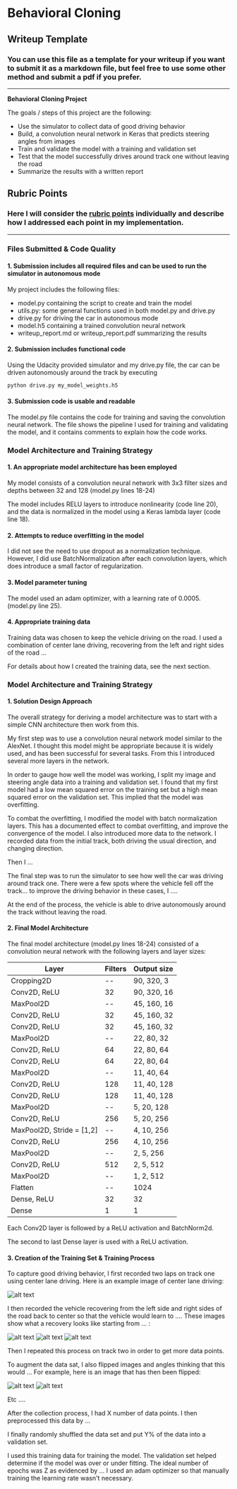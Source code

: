 # **Behavioral Cloning** 

## Writeup Template

### You can use this file as a template for your writeup if you want to submit it as a markdown file, but feel free to use some other method and submit a pdf if you prefer.

---

**Behavioral Cloning Project**

The goals / steps of this project are the following:
* Use the simulator to collect data of good driving behavior
* Build, a convolution neural network in Keras that predicts steering angles from images
* Train and validate the model with a training and validation set
* Test that the model successfully drives around track one without leaving the road
* Summarize the results with a written report


[//]: # "Image References"

[image1]: ./examples/placeholder.png "Model Visualization"
[image2]: ./examples/placeholder.png "Grayscaling"
[image3]: ./examples/placeholder_small.png "Recovery Image"
[image4]: ./examples/placeholder_small.png "Recovery Image"
[image5]: ./examples/placeholder_small.png "Recovery Image"
[image6]: ./examples/placeholder_small.png "Normal Image"
[image7]: ./examples/placeholder_small.png "Flipped Image"

## Rubric Points
### Here I will consider the [rubric points](https://review.udacity.com/#!/rubrics/432/view) individually and describe how I addressed each point in my implementation.  

---
### Files Submitted & Code Quality

#### 1. Submission includes all required files and can be used to run the simulator in autonomous mode

My project includes the following files:
* model.py containing the script to create and train the model
* utils.py: some general functions used in both model.py and drive.py
* drive.py for driving the car in autonomous mode
* model.h5 containing a trained convolution neural network 
* writeup_report.md or writeup_report.pdf summarizing the results

#### 2. Submission includes functional code
Using the Udacity provided simulator and my drive.py file, the car can be driven autonomously around the track by executing 
```sh
python drive.py my_model_weights.h5
```

#### 3. Submission code is usable and readable

The model.py file contains the code for training and saving the convolution neural network. The file shows the pipeline I used for training and validating the model, and it contains comments to explain how the code works.

### Model Architecture and Training Strategy

#### 1. An appropriate model architecture has been employed

My model consists of a convolution neural network with 3x3 filter sizes and depths between 32 and 128 (model.py lines 18-24) 

The model includes RELU layers to introduce nonlinearity (code line 20), and the data is normalized in the model using a Keras lambda layer (code line 18). 

#### 2. Attempts to reduce overfitting in the model

I did not see the need to use dropout as a normalization technique. However, I did use BatchNormalization after each convolution layers, which does introduce a small factor of regularization.



#### 3. Model parameter tuning

The model used an adam optimizer, with a learning rate of 0.0005. (model.py line 25).

#### 4. Appropriate training data

Training data was chosen to keep the vehicle driving on the road. I used a combination of center lane driving, recovering from the left and right sides of the road ... 

For details about how I created the training data, see the next section. 

### Model Architecture and Training Strategy

#### 1. Solution Design Approach

The overall strategy for deriving a model architecture was to start with a simple CNN architecture then work from this. 

My first step was to use a convolution neural network model similar to the AlexNet. I thought this model might be appropriate because it is widely used, and has been successful for several tasks. From this I introduced several more layers in the network. 

In order to gauge how well the model was working, I split my image and steering angle data into a training and validation set. I found that my first model had a low mean squared error on the training set but a high mean squared error on the validation set. This implied that the model was overfitting. 

To combat the overfitting, I modified the model with batch normalization layers. This has a documented effect to combat overfitting, and improve the convergence of the model. I also introduced more data to the network. I recorded data from the initial track, both driving the usual direction, and changing direction. 

Then I ... 

The final step was to run the simulator to see how well the car was driving around track one. There were a few spots where the vehicle fell off the track... to improve the driving behavior in these cases, I ....

At the end of the process, the vehicle is able to drive autonomously around the track without leaving the road.

#### 2. Final Model Architecture

The final model architecture (model.py lines 18-24) consisted of a convolution neural network with the following layers and layer sizes: 

| Layer                     | Filters | Output size |
| ------------------------- | ------- | ----------- |
| Cropping2D                | --      | 90, 320, 3  |
| Conv2D, ReLU              | 32      | 90, 320, 16 |
| MaxPool2D                 | --      | 45, 160, 16 |
| Conv2D, ReLU              | 32      | 45, 160, 32 |
| Conv2D, ReLU              | 32      | 45, 160, 32 |
| MaxPool2D                 | --      | 22, 80, 32  |
| Conv2D, ReLU              | 64      | 22, 80, 64  |
| Conv2D, ReLU              | 64      | 22, 80, 64  |
| MaxPool2D                 | --      | 11, 40, 64  |
| Conv2D, ReLU              | 128     | 11, 40, 128 |
| Conv2D, ReLU              | 128     | 11, 40, 128 |
| MaxPool2D                 | --      | 5, 20, 128  |
| Conv2D, ReLU              | 256     | 5, 20, 256  |
| MaxPool2D, Stride = [1,2] | --      | 4, 10, 256  |
| Conv2D, ReLU              | 256     | 4, 10, 256  |
| MaxPool2D                 | --      | 2, 5, 256   |
| Conv2D, ReLU              | 512     | 2, 5, 512   |
| MaxPool2D                 | --      | 1, 2, 512   |
| Flatten                   | --      | 1024        |
| Dense, ReLU               | 32      | 32          |
| Dense                     | 1       | 1           |

Each Conv2D layer is followed by a ReLU activation and BatchNorm2d. 

The second to last Dense layer is used with a ReLU activation. 

#### 3. Creation of the Training Set & Training Process

To capture good driving behavior, I first recorded two laps on track one using center lane driving. Here is an example image of center lane driving:

![alt text][image2]

I then recorded the vehicle recovering from the left side and right sides of the road back to center so that the vehicle would learn to .... These images show what a recovery looks like starting from ... :

![alt text][image3]
![alt text][image4]
![alt text][image5]

Then I repeated this process on track two in order to get more data points.

To augment the data sat, I also flipped images and angles thinking that this would ... For example, here is an image that has then been flipped:

![alt text][image6]
![alt text][image7]

Etc ....

After the collection process, I had X number of data points. I then preprocessed this data by ...


I finally randomly shuffled the data set and put Y% of the data into a validation set. 

I used this training data for training the model. The validation set helped determine if the model was over or under fitting. The ideal number of epochs was Z as evidenced by ... I used an adam optimizer so that manually training the learning rate wasn't necessary.
